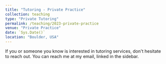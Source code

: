```yaml
---
title: "Tutoring - Private Practice"
collection: teaching
type: "Private Tutoring"
permalink: /teaching/2023-private-practice
venue: "Private Practice"
date: `Sys.Date()`
location: "Boulder, USA"
---
```


If you or someone you know is interested in tutoring services, don't hesitate to reach out. You can reach me at my email, linked in the sidebar. 